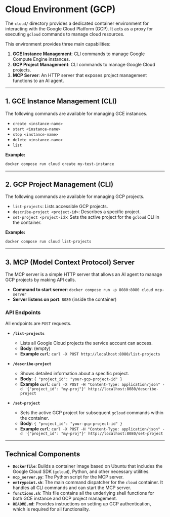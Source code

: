 # Cloud Environment (GCP)

The `cloud/` directory provides a dedicated container environment for interacting with the Google Cloud Platform (GCP). It acts as a proxy for executing `gcloud` commands to manage cloud resources.

This environment provides three main capabilities:
1.  **GCE Instance Management**: CLI commands to manage Google Compute Engine instances.
2.  **GCP Project Management**: CLI commands to manage Google Cloud projects.
3.  **MCP Server**: An HTTP server that exposes project management functions to an AI agent.

---

## 1. GCE Instance Management (CLI)

The following commands are available for managing GCE instances.

*   `create <instance-name>`
*   `start <instance-name>`
*   `stop <instance-name>`
*   `delete <instance-name>`
*   `list`

**Example:**
```sh
docker compose run cloud create my-test-instance
```

---

## 2. GCP Project Management (CLI)

The following commands are available for managing GCP projects.

*   `list-projects`: Lists accessible GCP projects.
*   `describe-project <project-id>`: Describes a specific project.
*   `set-project <project-id>`: Sets the active project for the `gcloud` CLI in the container.

**Example:**
```sh
docker compose run cloud list-projects
```

---

## 3. MCP (Model Context Protocol) Server

The MCP server is a simple HTTP server that allows an AI agent to manage GCP projects by making API calls.

*   **Command to start server**: `docker compose run -p 8080:8080 cloud mcp-server`
*   **Server listens on port**: `8080` (inside the container)

### API Endpoints

All endpoints are `POST` requests.

*   **`/list-projects`**
    *   Lists all Google Cloud projects the service account can access.
    *   **Body**: (empty)
    *   **Example `curl`**: `curl -X POST http://localhost:8080/list-projects`

*   **`/describe-project`**
    *   Shows detailed information about a specific project.
    *   **Body**: `{ "project_id": "your-gcp-project-id" }`
    *   **Example `curl`**: `curl -X POST -H "Content-Type: application/json" -d '{"project_id": "my-proj"}' http://localhost:8080/describe-project`

*   **`/set-project`**
    *   Sets the active GCP project for subsequent `gcloud` commands within the container.
    *   **Body**: `{ "project_id": "your-gcp-project-id" }`
    *   **Example `curl`**: `curl -X POST -H "Content-Type: application/json" -d '{"project_id": "my-proj"}' http://localhost:8080/set-project`

---

## Technical Components

*   **`Dockerfile`**: Builds a container image based on Ubuntu that includes the Google Cloud SDK (`gcloud`), Python, and other necessary utilities.
*   **`mcp_server.py`**: The Python script for the MCP server.
*   **`entrypoint.sh`**: The main command dispatcher for the `cloud` container. It handles all CLI commands and can start the MCP server.
*   **`functions.sh`**: This file contains all the underlying shell functions for both GCE instance and GCP project management.
*   **`README.md`**: Provides instructions on setting up GCP authentication, which is required for all functionality.

